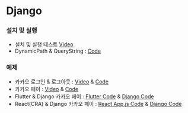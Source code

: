# Django

### 설치 및 실행
- 설치 및 실행 테스트 [Video](https://youtu.be/WTnRqnABiVg)
- DynamicPath & QueryString : [Code](https://github.com/doyle-flutter/djangoStartApp/tree/main/django_kakao/mytestsite/mytestsite)

### 예제

- 카카오 로그인 & 로그아웃 : [Video](https://youtu.be/Oe30UWEDjgo) & [Code](https://github.com/doyle-flutter/djangoStartApp)
- 카카오 페이 : [Video](https://youtu.be/3C6WtlnhdsY) & [Code](https://github.com/doyle-flutter/djangoStartApp)
- Flutter & Django 카카오 페이 : [Flutter Code](https://github.com/doyle-flutter/Recipe/blob/master/withDjango/kakaopay/main.dart) & [Django Code](https://github.com/doyle-flutter/djangoStartApp)
- React(CRA) & Django 카카오 페이 : [React App.js Code](https://gist.github.com/doyle-flutter/24a47d3c066001c8d9d6245ee0bc9b59) & [Django Code](https://github.com/doyle-flutter/djangoStartApp)